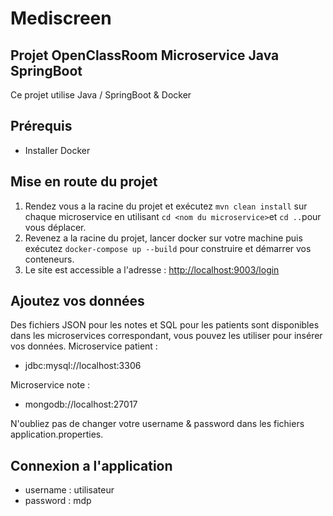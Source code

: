 # Mediscreen 

## Projet OpenClassRoom Microservice Java SpringBoot
Ce projet utilise Java / SpringBoot & Docker

## Prérequis 
* Installer Docker

## Mise en route du projet 
1. Rendez vous a la racine du projet et exécutez `mvn clean install` sur chaque microservice en utilisant `cd <nom du microservice>`et `cd ..`pour vous déplacer.
2. Revenez a la racine du projet, lancer docker sur votre machine puis exécutez `docker-compose up --build` pour construire et démarrer vos conteneurs.
3. Le site est accessible a l'adresse : [http://localhost:9003/login](http://localhost:9003/login)

## Ajoutez vos données 
Des fichiers JSON pour les notes et SQL pour les patients sont disponibles dans les microservices correspondant, vous pouvez les utiliser pour insérer vos données.
Microservice patient : 
* jdbc:mysql://localhost:3306

Microservice note : 
* mongodb://localhost:27017

N'oubliez pas de changer votre username & password dans les fichiers application.properties.

## Connexion a l'application
* username : utilisateur
* password : mdp
